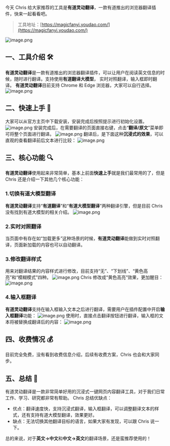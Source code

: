 今天 Chris 给大家推荐的工具是**有道灵动翻译**，一款有道推出的浏览器翻译插件，快来一起看看吧。

> 工具地址：[https://magicfanyi.youdao.com/](https://magicfanyi.youdao.com/)

![image.png](https://cdn.nlark.com/yuque/0/2023/png/186051/1700908464782-99c37dad-0b55-4732-9c1f-abb059179487.png#averageHue=%23fd746e&clientId=udb84152b-3b77-4&from=paste&height=576&id=udd23568c&originHeight=576&originWidth=2804&originalType=binary&ratio=1&rotation=0&showTitle=false&size=169651&status=done&style=none&taskId=u0555e6ee-d2e9-44ad-9cdc-c59973640a7&title=&width=2804)

## 一、工具介绍 🛠️

**有道灵动翻译**是一款有道推出的浏览器翻译插件，可以让用户在阅读英文信息的时候，随时进行翻译。支持使用**有道翻译大模型**， 实时对照翻译，输入框即时翻译。
**有道灵动翻译**目前支持 Chrome 和 Edge 浏览器，大家可以自行选择。
![image.png](https://cdn.nlark.com/yuque/0/2023/png/186051/1700907576735-b3112aa3-a95f-4fc6-86d6-73fcb66d847a.png#averageHue=%23557caa&clientId=udb84152b-3b77-4&from=paste&height=1698&id=u82d851a2&originHeight=1698&originWidth=3004&originalType=binary&ratio=1&rotation=0&showTitle=false&size=3178572&status=done&style=none&taskId=ud3b118a5-6fa1-4a58-b584-47eeab5d2a3&title=&width=3004)

## 二、快速上手 🚀

大家可以从官方主页中下载安装，安装完成后按照提示进行初始化设置。
![image.png](https://cdn.nlark.com/yuque/0/2023/png/186051/1699955623564-d671fe9e-0723-49cf-ba0b-6731136665f4.png#averageHue=%23deb879&clientId=uedd134bf-1655-4&from=paste&height=576&id=mRCaK&originHeight=576&originWidth=878&originalType=binary&ratio=1&rotation=0&showTitle=false&size=85412&status=done&style=none&taskId=u137cebf5-ed46-4a27-bb9c-d38eeceb85f&title=&width=878)
安装完成后，在需要翻译的页面直接右键，点击“**翻译/原文**”菜单即可将整个页面进行翻译。
![image.png](https://cdn.nlark.com/yuque/0/2023/png/186051/1700908010473-5564f82e-08f0-4d1b-9db8-3e1dc05a526e.png#averageHue=%23dddcda&clientId=udb84152b-3b77-4&from=paste&height=1694&id=uf93d98f7&originHeight=1694&originWidth=3214&originalType=binary&ratio=1&rotation=0&showTitle=false&size=612739&status=done&style=none&taskId=u7345b6cc-8102-4bf4-9ee2-8d2b034b742&title=&width=3214)
翻译后，是下面这种**沉浸式的效果**，可以直观的查看翻译前后文本进行比较：
![image.png](https://cdn.nlark.com/yuque/0/2023/png/186051/1700908043734-25621b57-1165-408d-8f37-e1db056447db.png#averageHue=%23d9c842&clientId=udb84152b-3b77-4&from=paste&height=1694&id=ud71ff06c&originHeight=1694&originWidth=3200&originalType=binary&ratio=1&rotation=0&showTitle=false&size=558869&status=done&style=none&taskId=uc6762839-b8b6-4bf1-a5a0-76522ab6d20&title=&width=3200)

## 三、核心功能 🔍

**有道灵动翻译**使用起来非常简单，基本上前面**快速上手**就是我们最常用的了，但是 Chris 还是介绍一下其他几个核心功能：

### 1.切换有道大模型翻译

**有道灵动翻译**支持“**有道翻译**”和“**有道大模型翻译**”两种翻译引擎，但是目前 Chris 没有找到有道大模型的相关介绍。
![image.png](https://cdn.nlark.com/yuque/0/2023/png/186051/1700908156765-4aab9af1-a3af-41e2-ac7d-e3edae6a4243.png#averageHue=%23e1e2e0&clientId=udb84152b-3b77-4&from=paste&height=682&id=ud8b4c042&originHeight=682&originWidth=1488&originalType=binary&ratio=1&rotation=0&showTitle=false&size=150505&status=done&style=none&taskId=u8edf729f-3d4c-4220-a733-9c526038d65&title=&width=1488)

### 2.实时对照翻译

当页面中有存在如“加载更多”这种场景的时候，**有道灵动翻译**能做到实时对照翻译，页面新加载的内容也可以自动翻译。

### 3.修改翻译样式

用来对翻译结果的内容样式进行修改，目前支持“无”、“下划线”、“黄色高亮”和“模糊模式”四种。
![image.png](https://cdn.nlark.com/yuque/0/2023/png/186051/1700909172435-0ecfc694-4022-48bc-821d-87f2191e12d8.png#averageHue=%23fdfcfc&clientId=udb84152b-3b77-4&from=paste&height=1322&id=ue1cf14bf&originHeight=1322&originWidth=2334&originalType=binary&ratio=1&rotation=0&showTitle=false&size=136315&status=done&style=none&taskId=u0a99f788-3ea1-4195-9f0f-45a44c5a4f2&title=&width=2334)
Chris 修改成“黄色高亮”效果，更加醒目：
![image.png](https://cdn.nlark.com/yuque/0/2023/png/186051/1700909289178-273f6307-1a1c-4be2-b792-3b60b3fc21f9.png#averageHue=%23f7f92c&clientId=udb84152b-3b77-4&from=paste&height=1696&id=udfc9d4c0&originHeight=1696&originWidth=3216&originalType=binary&ratio=1&rotation=0&showTitle=false&size=561998&status=done&style=none&taskId=udcc15af7-504d-46cf-9464-232a8bf6cba&title=&width=3216)

### 4.输入框翻译

**有道灵动翻译**支持在输入框输入文本之后进行翻译，需要用户在插件配置中开启**输入框翻译**功能：
![image.png](https://cdn.nlark.com/yuque/0/2023/png/186051/1700909794188-7fe3f43b-b9b7-4417-ad38-282bd3b58fec.png#averageHue=%23e3e2e1&clientId=udb84152b-3b77-4&from=paste&height=666&id=ufa2b8a46&originHeight=666&originWidth=1410&originalType=binary&ratio=1&rotation=0&showTitle=false&size=119712&status=done&style=none&taskId=u9d00cb19-3c58-4ee9-a245-87812400b3e&title=&width=1410)
使用时，直接点击翻译按钮进行翻译，输入框的文本将被替换成翻译后的内容：
![image.png](https://cdn.nlark.com/yuque/0/2023/png/186051/1700909691903-6099f7a8-cc16-4be6-aafe-39931ed54eb0.png#averageHue=%23fdfcfc&clientId=udb84152b-3b77-4&from=paste&height=1362&id=uf599be02&originHeight=1362&originWidth=2628&originalType=binary&ratio=1&rotation=0&showTitle=false&size=137441&status=done&style=none&taskId=ue997b4c3-b0e2-4a2c-b5a2-dd9d9f85d69&title=&width=2628)

## 四、收费情况 💰

目前完全免费，没有看到收费信息介绍，后续有收费方案，Chris 也会和大家同步。

## 五、总结 📝

有道灵动翻译是一款非常简单好用的沉浸式一键网页内容翻译工具，对于我们日常工作、学习、研究都非常有帮助。
Chris 总结优缺点：

- 优点：翻译速度快，支持沉浸式翻译，输入框翻译，可以调整翻译文本的样式，还有支持有道大模型翻译，效果更好。
- 缺点：无法切换其他翻译目标的语言，如果大家有发现，可以跟 Chris 说一下。

总的来说，对于**英文->中文**和**中文->英文**的翻译场景，还是蛮推荐使用的！
